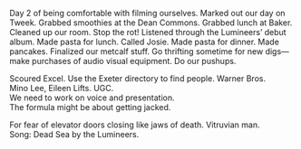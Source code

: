 Day 2 of being comfortable with filming ourselves. Marked out our day on Tweek. Grabbed smoothies at the Dean Commons. Grabbed lunch at Baker. Cleaned up our room. Stop the rot\! Listened through the Lumineers’ debut album. Made pasta for lunch. Called Josie. Made pasta for dinner. Made pancakes. Finalized our metcalf stuff. Go thrifting sometime for new digs—make purchases of audio visual equipment. Do our pushups. 

Scoured Excel. Use the Exeter directory to find people. Warner Bros.  
Mino Lee, Eileen Lifts. UGC.   
We need to work on voice and presentation.   
The formula might be about getting jacked.

For fear of elevator doors closing like jaws of death. Vitruvian man.  
Song: Dead Sea by the Lumineers.
